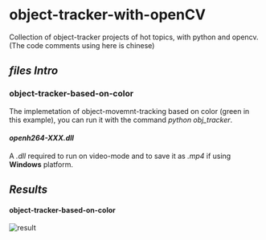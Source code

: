 # object-tracker-with-openCV
Collection of object-tracker projects of hot topics, with python and opencv.
(The code comments using here is chinese)


## ***files Intro***
### object-tracker-based-on-color
The implemetation of object-movemnt-tracking based on color (green in this example), you can run it with the command *python obj_tracker*.
#### *openh264-XXX.dll*
A *.dll* required to run on video-mode and to save it as *.mp4* if using **Windows** platform.

### 


## ***Results***
#### object-tracker-based-on-color
![result](https://github.com/LZQthePlane/Object-tracker-with-opencv/blob/master/object-tracker-based-on-color/test_gif.gif)

